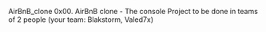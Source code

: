 AirBnB_clone
0x00. AirBnB clone - The console
Project to be done in teams of 2 people
(your team: Blakstorm, Valed7x)
